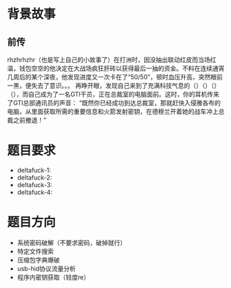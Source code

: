 # 背景故事

## 前传

rhzhrhzhr（也是写上自己的小故事了）在打洲时，因没抽出联动红皮而当场红温，钱包空空的他决定在大战场疯狂肝砖以获得最后一抽的资金。不料在连续通宵几周后的某个深夜，他发现进度又一次卡在了“50/50”，顿时血压升高，突然眼前一黑，便失去了意识。。。
再睁开眼，发现自己来到了充满科技气息的（）（）（）（），而自己成为了一名GTI干员，正在总裁室的电脑面前。这时，你的耳机传来了GTI总部通讯员的声音：
“既然你已经成功到达总裁室，那就赶快入侵雅各布的电脑，从里面获取所需的重要信息和火箭发射密钥，在德穆兰开着她的战车冲上总裁之前撤退！”

# 题目要求
 - deltafuck-1: 
 - deltafuck-2: 
 - deltafuck-3: 
 - deltafuck-4: 

# 题目方向

 - 系统密码破解（不要求密码，破掉就行）
 - 特定文件搜索
 - 压缩包字典爆破
 - usb-hid协议流量分析
 - 程序内密钥获取（轻度re）